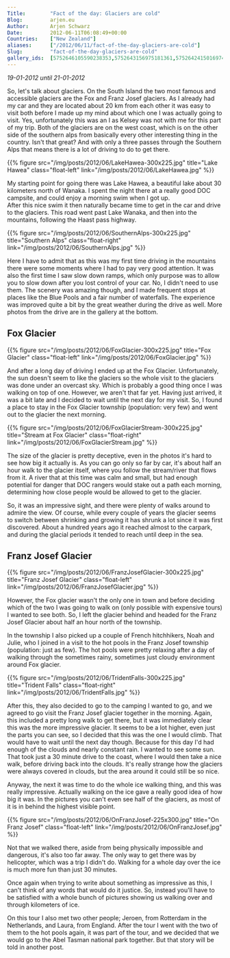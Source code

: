 ```yaml
---
Title:        "Fact of the day: Glaciers are cold"
Blog:         arjen.eu  
Author:       Arjen Schwarz  
Date:         2012-06-11T06:08:49+00:00
Countries:    ["New Zealand"]
aliases:      ["/2012/06/11/fact-of-the-day-glaciers-are-cold"]
Slug:         "fact-of-the-day-glaciers-are-cold"
gallery_ids:  [5752646105590238353,5752643156975181361,5752642415016974993]
---
```


_19-01-2012 until 21-01-2012_

So, let's talk about glaciers. On the South Island the two most famous and accessible glaciers are the Fox and Franz Josef glaciers. As I already had my car and they are located about 20 km from each other it was easy to visit both before I made up my mind about which one I was actually going to visit. Yes, unfortunately this was an I as Kelsey was not with me for this part of my trip.
Both of the glaciers are on the west coast, which is on the other side of the southern alps from basically every other interesting thing in the country. Isn't that great? And with only a three passes through the Southern Alps that means there is a lot of driving to do to get there.

{{% figure src="/img/posts/2012/06/LakeHawea-300x225.jpg" title="Lake Hawea" class="float-left" link="/img/posts/2012/06/LakeHawea.jpg" %}}

My starting point for going there was Lake Hawea, a beautiful lake about 30 kilometers north of Wanaka. I spent the night there at a really good DOC campsite, and could enjoy a morning swim when I got up.    
After this nice swim it then naturally became time to get in the car and drive to the glaciers. This road went past Lake Wanaka, and then into the mountains, following the Haast pass highway.

{{% figure src="/img/posts/2012/06/SouthernAlps-300x225.jpg" title="Southern Alps" class="float-right" link="/img/posts/2012/06/SouthernAlps.jpg" %}}

Here I have to admit that as this was my first time driving in the mountains there were some moments where I had to pay very good attention. It was also the first time I saw slow down ramps, which only purpose was to allow you to slow down after you lost control of your car. No, I didn't need to use them. The scenery was amazing though, and I made frequent stops at places like the Blue Pools and a fair number of waterfalls. The experience was improved quite a bit by the great weather during the drive as well. More photos from the drive are in the gallery at the bottom.

## Fox Glacier

{{% figure src="/img/posts/2012/06/FoxGlacier-300x225.jpg" title="Fox Glacier" class="float-left" link="/img/posts/2012/06/FoxGlacier.jpg" %}}

And after a long day of driving I ended up at the Fox Glacier. Unfortunately, the sun doesn't seem to like the glaciers so the whole visit to the glaciers was done under an overcast sky. Which is probably a good thing once I was walking on top of one. However, we aren't that far yet. Having just arrived, it was a bit late and I decided to wait until the next day for my visit.
So, I found a place to stay in the Fox Glacier township (population: very few) and went out to the glacier the next morning.

{{% figure src="/img/posts/2012/06/FoxGlacierStream-300x225.jpg" title="Stream at Fox Glacier" class="float-right" link="/img/posts/2012/06/FoxGlacierStream.jpg" %}}

The size of the glacier is pretty deceptive, even in the photos it's hard to see how big it actually is. As you can go only so far by car, it's about half an hour walk to the glacier itself, where you follow the stream/river that flows from it. A river that at this time was calm and small, but had enough potential for danger that DOC rangers would stake out a path each morning, determining how close people would be allowed to get to the glacier.

So, it was an impressive sight, and there were plenty of walks around to admire the view. Of course, while every couple of years the glacier seems to switch between shrinking and growing it has shrunk a lot since it was first discovered. About a hundred years ago it reached almost to the carpark, and during the glacial periods it tended to reach until deep in the sea.

## Franz Josef Glacier

{{% figure src="/img/posts/2012/06/FranzJosefGlacier-300x225.jpg" title="Franz Josef Glacier" class="float-left" link="/img/posts/2012/06/FranzJosefGlacier.jpg" %}}

However, the Fox glacier wasn't the only one in town and before deciding which of the two I was going to walk on (only possible with expensive tours) I wanted to see both. So, I left the glacier behind and headed for the Franz Josef Glacier about half an hour north of the township.

In the township I also picked up a couple of French hitchhikers, Noah and Julie, who I joined in a visit to the hot pools in the Franz Josef township (population: just as few). The hot pools were pretty relaxing after a day of walking through the sometimes rainy, sometimes just cloudy environment around Fox glacier.

{{% figure src="/img/posts/2012/06/TridentFalls-300x225.jpg" title="Trident Falls" class="float-right" link="/img/posts/2012/06/TridentFalls.jpg" %}}

After this, they also decided to go to the camping I wanted to go, and we agreed to go visit the Franz Josef glacier together in the morning. Again, this included a pretty long walk to get there, but it was immediately clear this was the more impressive glacier. It seems to be a lot higher, even just the parts you can see, so I decided that this was the one I would climb. That would have to wait until the next day though. Because for this day I'd had enough of the clouds and nearly constant rain. I wanted to see some sun.
That took just a 30 minute drive to the coast, where I would then take a nice walk, before driving back into the clouds. It's really strange how the glaciers were always covered in clouds, but the area around it could still be so nice.

Anyway, the next it was time to do the whole ice walking thing, and this was really impressive. Actually walking on the ice gave a really good idea of how big it was. In the pictures you can't even see half of the glaciers, as most of it is in behind the highest visible point.

{{% figure src="/img/posts/2012/06/OnFranzJosef-225x300.jpg" title="On Franz Josef" class="float-left" link="/img/posts/2012/06/OnFranzJosef.jpg" %}}

Not that we walked there, aside from being physically impossible and dangerous, it's also too far away. The only way to get there was by helicopter, which was a trip I didn't do. Walking for a whole day over the ice is much more fun than just 30 minutes.

Once again when trying to write about something as impressive as this, I can't think of any words that would do it justice. So, instead you'll have to be satisfied with a whole bunch of pictures showing us walking over and through kilometers of ice.

On this tour I also met two other people; Jeroen, from Rotterdam in the Netherlands, and Laura, from England. After the tour I went with the two of them to the hot pools again, it was part of the tour, and we decided that we would go to the Abel Tasman national park together. But that story will be told in another post.
